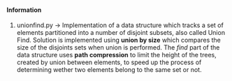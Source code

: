 #### Information
1. unionfind.py &rarr; Implementation of a data structure which tracks a set of elements partitioned into a number of disjoint subsets, also called Union Find. Solution is implemented using **union by size** which compares the size of the disjoints sets when union is performed. The *find* part of the data structure uses **path compression** to limit the height of the trees, created by union between elements, to speed up the process of determining wether two elements belong to the same set or not.

